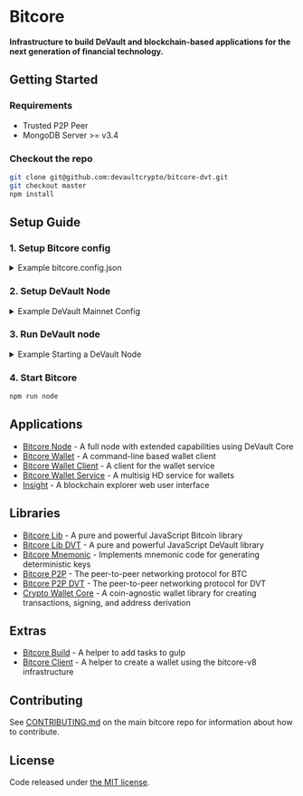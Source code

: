 # Bitcore

**Infrastructure to build DeVault and blockchain-based applications for the next generation of financial technology.**

## Getting Started

### Requirements

- Trusted P2P Peer
- MongoDB Server >= v3.4

### Checkout the repo

```sh
git clone git@github.com:devaultcrypto/bitcore-dvt.git
git checkout master
npm install
```

## Setup Guide

### 1. Setup Bitcore config

<details>
<summary>Example bitcore.config.json</summary>
<br>

```json
{
  "bitcoreNode": {
    "services": {
      "api": {
      }
    },
    "chains": {
      "DVT": {
        "testnet": {
          "chainSource": "p2p",
          "trustedPeers": [
            {
              "host": "localhost",
              "port": 39039
            }
          ],
          "rpc": {
            "host": "localhost",
            "port": 13339,
            "username": "username",
            "password": "password"
          }
        }
      }
    }
  }
}
```

</details>

### 2. Setup DeVault Node

<details>
<summary>Example DeVault Mainnet Config</summary>

```sh
whitelist=127.0.0.1
txindex=0
listen=1
server=1
irc=1
upnp=1

# Make sure port & rpcport matches the
# bitcore.config.json ports for BTC mainnet

# prefix
[main]

rpcallowip=127.0.0.1

rpcuser=username
rpcpassword=password
```

</details>

### 3. Run DeVault node

<details>
<summary>Example Starting a DeVault Node</summary>

```sh
# Path to your devault application and path to the config above
/Applications/DeVault-Qt.app/Contents/MacOS/DeVault-Qt -datadir=/Users/username/blockchains/devault/networks/mainnet/
```

</details>

### 4. Start Bitcore

```sh
npm run node
```

## Applications

- [Bitcore Node](packages/bitcore-node) - A full node with extended capabilities using DeVault Core
- [Bitcore Wallet](packages/bitcore-wallet) - A command-line based wallet client
- [Bitcore Wallet Client](packages/bitcore-wallet-client) - A client for the wallet service
- [Bitcore Wallet Service](packages/bitcore-wallet-service) - A multisig HD service for wallets
- [Insight](packages/insight-previous) - A blockchain explorer web user interface

## Libraries

- [Bitcore Lib](packages/bitcore-lib) - A pure and powerful JavaScript Bitcoin library
- [Bitcore Lib DVT](packages/bitcore-lib-dvt) - A pure and powerful JavaScript DeVault library
- [Bitcore Mnemonic](packages/bitcore-mnemonic) - Implements mnemonic code for generating deterministic keys
- [Bitcore P2P](packages/bitcore-p2p) - The peer-to-peer networking protocol for BTC
- [Bitcore P2P DVT](packages/bitcore-p2p-dvt) - The peer-to-peer networking protocol for DVT
- [Crypto Wallet Core](packages/crypto-wallet-core) - A coin-agnostic wallet library for creating transactions, signing, and address derivation

## Extras

- [Bitcore Build](packages/bitcore-build) - A helper to add tasks to gulp
- [Bitcore Client](packages/bitcore-client) - A helper to create a wallet using the bitcore-v8 infrastructure

## Contributing

See [CONTRIBUTING.md](https://github.com/bitpay/bitcore/blob/master/Contributing.md) on the main bitcore repo for information about how to contribute.

## License

Code released under [the MIT license](https://github.com/bitpay/bitcore/blob/master/LICENSE).

